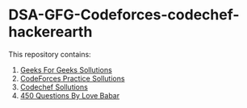 # DSA-GFG-Codeforces-codechef-hackerearth
This repository contains:
  1. [Geeks For Geeks Sollutions](https://auth.geeksforgeeks.org/user/mkmohtashim/practice/)
  2. [CodeForces Practice Sollutions](https://codeforces.com/profile/mk_mohtashim)
  3. [Codechef Sollutions](https://www.codechef.com/users/mohtashim_mk)
  4. [450 Questions By Love Babar](https://www.youtube.com/redirect?q=https%3A%2F%2Fdrive.google.com%2Ffile%2Fd%2F1FMdN_OCfOI0iAeDlqswCiC2DZzD4nPsb%2Fview%3Fusp%3Dsharing&v=4iFALQ1ACdA&redir_token=QUFFLUhqazhYUnIwU3hJbEVTcWowSUV0VkJWdXZiU1NKd3xBQ3Jtc0ttMEMweWZiUGpQNG54bWIyb0FGZm5zRHNDdmtOckZXZmxfMm92NXJHZC1NcmRJS1FEUlpfcE9hc2VXZnhWQnNPYnNqbkNXZk03eEVUck9sNElvQVRwNVU3bkwxMkNta1VFWjBfYk1XRDhFM1RZbXkyNA%3D%3D&event=video_description)
